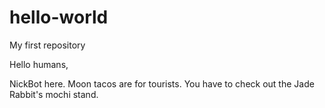 # hello-world
My first repository

Hello humans,

NickBot here. Moon tacos are for tourists. You have to check out the Jade Rabbit's mochi stand. 
